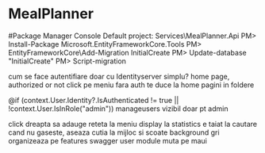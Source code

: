 # MealPlanner

#Package Manager Console
Default project: Services\MealPlanner.Api
PM> Install-Package Microsoft.EntityFrameworkCore.Tools
PM> EntityFrameworkCore\Add-Migration InitialCreate
PM> Update-database "InitialCreate"
PM> Script-migration





cum se face autentifiare doar cu Identityserver simplu?
home page, authorized or not
click pe meniu fara auth te duce la home
pagini in foldere

 @if (context.User.Identity?.IsAuthenticated != true || !context.User.IsInRole("admin"))
 manageusers vizibil doar pt admin

click dreapta sa adauge reteta la meniu
display la statistics e taiat
la cautare cand nu gaseste, aseaza cutia la mijloc si scoate background gri
organizeaza pe features
swagger
user module
muta pe maui
